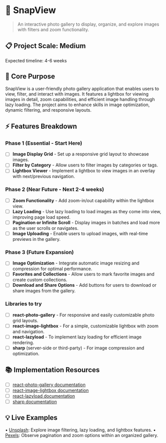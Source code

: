 # 🎯 SnapView
> An interactive photo gallery to display, organize, and explore images with filters and zoom functionality.

## 📋 Project Scale: Medium
Expected timeline: 4-6 weeks

## 🎯 Core Purpose
SnapView is a user-friendly photo gallery application that enables users to view, filter, and interact with images. It features a lightbox for viewing images in detail, zoom capabilities, and efficient image handling through lazy loading. The project aims to enhance skills in image optimization, dynamic filtering, and responsive layouts.

## ⚡ Features Breakdown

### Phase 1 (Essential - Start Here)
- [ ] **Image Display Grid** - Set up a responsive grid layout to showcase images.
- [ ] **Filter by Category** - Allow users to filter images by categories or tags.
- [ ] **Lightbox Viewer** - Implement a lightbox to view images in an overlay with next/previous navigation.

### Phase 2 (Near Future - Next 2-4 weeks)
- [ ] **Zoom Functionality** - Add zoom-in/out capability within the lightbox view.
- [ ] **Lazy Loading** - Use lazy loading to load images as they come into view, improving page load speed.
- [ ] **Pagination or Infinite Scroll** - Display images in batches and load more as the user scrolls or navigates.
- [ ] **Image Uploading** - Enable users to upload images, with real-time previews in the gallery.

### Phase 3 (Future Expansion)
- [ ] **Image Optimization** - Integrate automatic image resizing and compression for optimal performance.
- [ ] **Favorites and Collections** - Allow users to mark favorite images and create custom collections.
- [ ] **Download and Share Options** - Add buttons for users to download or share images from the gallery.

### Libraries to try
- [ ] **react-photo-gallery** - For responsive and easily customizable photo grid layouts.
- [ ] **react-image-lightbox** - For a simple, customizable lightbox with zoom and navigation.
- [ ] **react-lazyload** - To implement lazy loading for efficient image rendering.
- [ ] **sharp** (server-side or third-party) - For image compression and optimization.

## 📚 Implementation Resources
- [ ] [react-photo-gallery documentation](https://neptunian.github.io/react-photo-gallery/)
- [ ] [react-image-lightbox documentation](https://frontend-collective.github.io/react-image-lightbox/)
- [ ] [react-lazyload documentation](https://github.com/twobin/react-lazyload)
- [ ] [sharp documentation](https://sharp.pixelplumbing.com/)

## 💡 Live Examples
• [Unsplash](https://unsplash.com/): Explore image filtering, lazy loading, and lightbox features.
• [Pexels](https://www.pexels.com/): Observe pagination and zoom options within an organized gallery.